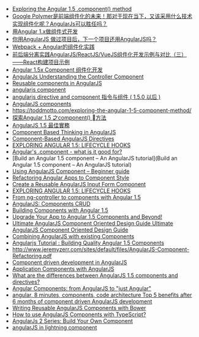 - [Exploring the Angular 1.5 .component() method](https://toddmotto.com/exploring-the-angular-1-5-component-method/)
- [Google Polymer是前端组件化的未来！那对于现在当下，又该采用什么技术实现组件化呢？AngularJs可以胜任吗？](https://www.zhihu.com/question/21286779)
- [用Angular 1.x做组件式开发](http://pinkyjie.com/2016/01/31/component-based-development-with-angular-1x/)
- [你用AngularJS 做过项目后，下一个项目还用AngularJS吗？](https://www.zhihu.com/question/26938742)
- [Webpack + Angular的组件化实践](https://segmentfault.com/a/1190000003915443)
- [前后端分离实践AngularJS/ReactJS/VueJS组件化开发示例与对比（三）——React构建项目示例](https://www.thatyou.cn/%E5%89%8D%E5%90%8E%E7%AB%AF%E5%88%86%E7%A6%BB%E5%AE%9E%E8%B7%B5angularjs-reactjs-vuejs%E7%BB%84%E4%BB%B6%E5%8C%96%E5%BC%80%E5%8F%91%E7%A4%BA%E4%BE%8B%E4%B8%8E%E5%AF%B9%E6%AF%943/)
- [Angular 1.5x Component 组件化开发](https://www.thatyou.cn/angular-1-5x-component-%E7%BB%84%E4%BB%B6%E5%8C%96%E5%BC%80%E5%8F%91/)
- [AngularJs Understanding the Controller Component](http://www.jb51.net/article/91783.htm)
- [Reusable components in AngularJS](http://stackoverflow.com/questions/13619264/reusable-components-in-angularjs)
- [angularjs component](https://www.v2ex.com/t/319536)
- [angularjs directive and component 指令与组件 ( 1.5.0 以后 )](http://www.cnblogs.com/keatkeat/p/4523171.html)
- [AngularJS components](https://lambeta.com/2014/09/25/a-way-to-handle-angularjs-components-problem/)
- https://toddmotto.com/exploring-the-angular-1-5-component-method/
- [探索Angular 1.5 之component() 方法](https://github.com/huguangju/wiki/issues/11)
- [AngularJS 1.5 最佳實務](https://amobiz.github.io/2016/04/15/angularjs-1.5-best-practices/)
- [Component Based Thinking in AngularJS](http://busypeoples.github.io/post/thinking-in-components-angular-js/)
- [Component-Based AngularJS Directives](https://www.airpair.com/angularjs/posts/component-based-angularjs-directives)
- [EXPLORING ANGULAR 1.5: LIFECYCLE HOOKS](https://blog.thoughtram.io/angularjs/2016/03/29/exploring-angular-1.5-lifecycle-hooks.html)
- [Angular's .component - what is it good for?](http://www.codelord.net/2015/12/17/angulars-component-what-is-it-good-for/)
- [Build an Angular 1.5 component – An AngularJS tutorial](Build an Angular 1.5 component – An AngularJS tutorial)
- [Using AngularJS Component – Beginner guide](http://jsconfig.com/component-angularjs-1-5-beginner-guide/)
- [Refactoring Angular Apps to Component Style](https://teropa.info/blog/2015/10/18/refactoring-angular-apps-to-components.html)
- [Create a Reusable AngularJS Input Form Component](http://blog.revolunet.com/blog/2013/11/28/create-resusable-angularjs-input-component/)
- [EXPLORING ANGULAR 1.5: LIFECYCLE HOOKS](https://blog.thoughtram.io/angularjs/2016/03/29/exploring-angular-1.5-lifecycle-hooks.html)
- [From ng-controller to components with Angular 1.5](https://juristr.com/blog/2016/06/from-ngcontroller-to-components/)
- [AngularJS: Components CRUD](https://coderwall.com/p/ocvmpa/angular-components-crud)
- [Building Components with Angular 1.5](https://www.pluralsight.com/courses/building-components-angular-1-5)
- [Upgrade Your App to Angular 1.5 Components and Beyond!](https://www.sitepoint.com/upgrade-to-angular-components/)
- [Ultimate AngularJS Component Oriented Design Guide
Ultimate AngularJS Component Oriented Design Guide](http://gautierdelorme.com/2016/04/20/ultimate-angularjs-component-oriented-design-guide.html)
- [Combining AngularJS with existing Components](http://henriquat.re/directives/advanced-directives-combining-angular-with-existing-components-and-jquery/angularAndJquery.html)
- [Angularjs Tutorial : Building Quality Angular 1.5 Components](https://codequs.com/p/rksoSEKTkg/angularjs-tutorial-building-quality-angular-1-5-components/)
- http://www.jeremyzerr.com/sites/default/files/AngularJS-Component-Refactoring.pdf
- [Component driven development in AngularJS](http://tombuyse.com/component-driven-development-in-angular-1/)
- [Application Components with AngularJS](https://dzone.com/articles/application-components)
- [What are the differences between AngularJS 1.5 components and directives?](https://www.quora.com/What-are-the-differences-between-AngularJS-1-5-components-and-directives)
- [Angular Components: from AngularJS to "just Angular"](https://engineering.facile.it/blog/eng/angular-components-from-angularjs-to-just-angular/)
- [angular, 8 minutes, components, code architecture
Top 5 benefits after 6 months of component driven AngularJS development](http://www.jvandemo.com/top-5-benefits-after-6-months-of-component-driven-angularjs-development/#)
- [Writing Reusable AngularJS Components with Bower](http://briantford.com/blog/angular-bower)
- [How to use AngularJS Components with TypeScript?](http://www.siddharthpandey.net/use-angularjs-components-with-typescript/)
- [AngularJs 2 Series: Build Your Own Component](http://techorgan.com/javascript-framework/angularjs-2-series-build-your-own-component/)
- [angularJS in lightning component](http://salesforce.stackexchange.com/questions/153697/angularjs-in-lightning-component)
